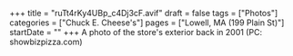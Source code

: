 +++
title = "ruTt4rKy4UBp_c4Dj3cF.avif"
draft = false
tags = ["Photos"]
categories = ["Chuck E. Cheese's"]
pages = ["Lowell, MA (199 Plain St)"]
startDate = ""
+++
A photo of the store's exterior back in 2001 (PC: showbizpizza.com)
